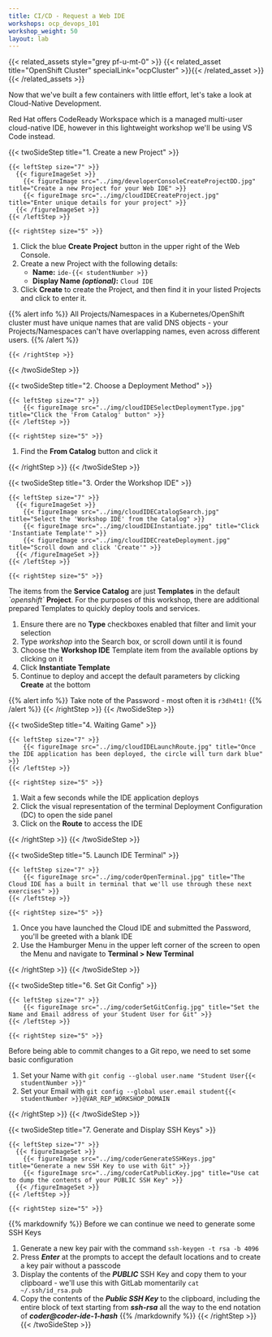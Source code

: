 ```yaml
---
title: CI/CD - Request a Web IDE
workshops: ocp_devops_101
workshop_weight: 50
layout: lab
---
```


{{< related_assets style="grey pf-u-mt-0" >}}
  {{< related_asset title="OpenShift Cluster" specialLink="ocpCluster" >}}{{< /related_asset >}}
{{< /related_assets >}}

Now that we've built a few containers with little effort, let's take a look at Cloud-Native Development.

Red Hat offers CodeReady Workspace which is a managed multi-user cloud-native IDE, however in this lightweight workshop we'll be using VS Code instead.

{{< twoSideStep title="1. Create a new Project" >}}
    
    {{< leftStep size="7" >}}
      {{< figureImageSet >}}
        {{< figureImage src="../img/developerConsoleCreateProjectDD.jpg" title="Create a new Project for your Web IDE" >}}
        {{< figureImage src="../img/cloudIDECreateProject.jpg" title="Enter unique details for your project" >}}
      {{< /figureImageSet >}}
    {{< /leftStep >}}

    {{< rightStep size="5" >}}

<ol>
  <li>Click the blue <strong>Create Project</strong> button in the upper right of the Web Console.</li>
  <li>Create a new Project with the following details:
    <ul>
      <li><strong>Name:</strong> <code>ide-{{< studentNumber >}}</code></li>
      <li><strong>Display Name <em>(optional)</em>:</strong> <code>Cloud IDE</code></li>
    </ul>
  </li>
  <li>Click <strong>Create</strong> to create the Project, and then find it in your listed Projects and click to enter it.</li>
</ol>

{{% alert info %}}
All Projects/Namespaces in a Kubernetes/OpenShift cluster must have unique names that are valid DNS objects - your Projects/Namespaces can't have overlapping names, even across different users.
{{% /alert %}}

    {{< /rightStep >}}
{{< /twoSideStep >}}

{{< twoSideStep title="2. Choose a Deployment Method" >}}
    
    {{< leftStep size="7" >}}
        {{< figureImage src="../img/cloudIDESelectDeploymentType.jpg" title="Click the 'From Catalog' button" >}}
    {{< /leftStep >}}

    {{< rightStep size="5" >}}

<ol>
  <li>Find the <strong>From Catalog</strong> button and click it</li>
</ol>
    {{< /rightStep >}}
{{< /twoSideStep >}}

{{< twoSideStep title="3. Order the Workshop IDE" >}}
    
    {{< leftStep size="7" >}}
      {{< figureImageSet >}}
        {{< figureImage src="../img/cloudIDECatalogSearch.jpg" title="Select the 'Workshop IDE' from the Catalog" >}}
        {{< figureImage src="../img/cloudIDEInstantiate.jpg" title="Click 'Instantiate Template'" >}}
        {{< figureImage src="../img/cloudIDECreateDeployment.jpg" title="Scroll down and click 'Create'" >}}
      {{< /figureImageSet >}}
    {{< /leftStep >}}

    {{< rightStep size="5" >}}

<p>The items from the <strong>Service Catalog</strong> are just <strong>Templates</strong> in the default <em>`openshift`</em> <strong>Project</strong>.  For the purposes of this workshop, there are additional prepared Templates to quickly deploy tools and services.</p>
<ol>
  <li>Ensure there are no <strong>Type</strong> checkboxes enabled that filter and limit your selection</li>
  <li>Type <em>workshop</em> into the Search box, or scroll down until it is found</li>
  <li>Choose the <strong>Workshop IDE</strong> Template item from the available options by clicking on it</li>
  <li>Click <strong>Instantiate Template</strong></li>
  <li>Continue to deploy and accept the default parameters by clicking <strong>Create</strong> at the bottom</li>
</ol>

{{% alert info %}}
Take note of the Password - most often it is `r3dh4t1!`
{{% /alert %}}
    {{< /rightStep >}}
{{< /twoSideStep >}}

{{< twoSideStep title="4. Waiting Game" >}}
    
    {{< leftStep size="7" >}}
        {{< figureImage src="../img/cloudIDELaunchRoute.jpg" title="Once the IDE application has been deployed, the circle will turn dark blue" >}}
    {{< /leftStep >}}

    {{< rightStep size="5" >}}

<ol>
  <li>Wait a few seconds while the IDE application deploys</li>
  <li>Click the visual representation of the terminal Deployment Configuration (DC) to open the side panel</li>
  <li>Click on the <strong>Route</strong> to access the IDE</li>
</ol>
    {{< /rightStep >}}
{{< /twoSideStep >}}

{{< twoSideStep title="5. Launch IDE Terminal" >}}
    
    {{< leftStep size="7" >}}
        {{< figureImage src="../img/coderOpenTerminal.jpg" title="The Cloud IDE has a built in terminal that we'll use through these next exercises" >}}
    {{< /leftStep >}}

    {{< rightStep size="5" >}}
<ol>
  <li>Once you have launched the Cloud IDE and submitted the Password, you'll be greeted with a blank IDE</li>
  <li>Use the Hamburger Menu in the upper left corner of the screen to open the Menu and navigate to <strong>Terminal > New Terminal</strong></li>
</ol>
    {{< /rightStep >}}
{{< /twoSideStep >}}

{{< twoSideStep title="6. Set Git Config" >}}
    
    {{< leftStep size="7" >}}
        {{< figureImage src="../img/coderSetGitConfig.jpg" title="Set the Name and Email address of your Student User for Git" >}}
    {{< /leftStep >}}

    {{< rightStep size="5" >}}
<p>Before being able to commit changes to a Git repo, we need to set some basic configuration</p>
<ol>
  <li>Set your Name with <code>git config --global user.name "Student User{{< studentNumber >}}"</code></li>
  <li>Set your Email with <code>git config --global user.email student{{< studentNumber >}}@<span class="generatedText">VAR_REP_WORKSHOP_DOMAIN</span></code></li>
</ol>
    {{< /rightStep >}}
{{< /twoSideStep >}}

{{< twoSideStep title="7. Generate and Display SSH Keys" >}}
    
    {{< leftStep size="7" >}}
      {{< figureImageSet >}}
        {{< figureImage src="../img/coderGenerateSSHKeys.jpg" title="Generate a new SSH Key to use with Git" >}}
        {{< figureImage src="../img/coderCatPublicKey.jpg" title="Use cat to dump the contents of your PUBLIC SSH Key" >}}
      {{< /figureImageSet >}}
    {{< /leftStep >}}

    {{< rightStep size="5" >}}
{{% markdownify %}}
Before we can continue we need to generate some SSH Keys

1. Generate a new key pair with the command `ssh-keygen -t rsa -b 4096`
2. Press ***Enter*** at the prompts to accept the default locations and to create a key pair without a passcode
3. Display the contents of the ***PUBLIC*** SSH Key and copy them to your clipboard - we'll use this with GitLab momentarily `cat ~/.ssh/id_rsa.pub`
4. Copy the contents of the ***Public SSH Key*** to the clipboard, including the entire block of text starting from ***ssh-rsa*** all the way to the end notation of ***coder@coder-ide-1-hash***
{{% /markdownify %}}
    {{< /rightStep >}}
{{< /twoSideStep >}}
